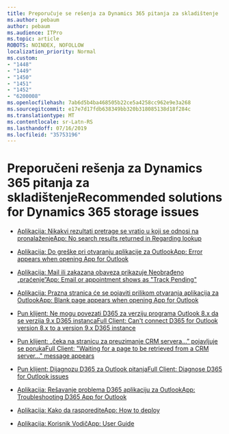 ```yaml
---
title: Preporučuje se rešenja za Dynamics 365 pitanja za skladištenje
ms.author: pebaum
author: pebaum
ms.audience: ITPro
ms.topic: article
ROBOTS: NOINDEX, NOFOLLOW
localization_priority: Normal
ms.custom:
- "1448"
- "1449"
- "1450"
- "1451"
- "1452"
- "6200008"
ms.openlocfilehash: 7ab6d5b4ba468505b22ce5a4258cc962e9e3a268
ms.sourcegitcommit: e17e7d17fdb638349bb320b318085138d18f284c
ms.translationtype: MT
ms.contentlocale: sr-Latn-RS
ms.lasthandoff: 07/16/2019
ms.locfileid: "35753196"
---
```

# <a name="recommended-solutions-for-dynamics-365-storage-issues"></a><span data-ttu-id="f7470-102">Preporučeni rešenja za Dynamics 365 pitanja za skladištenje</span><span class="sxs-lookup"><span data-stu-id="f7470-102">Recommended solutions for Dynamics 365 storage issues</span></span>

* [<span data-ttu-id="f7470-103">Aplikacija: Nikakvi rezultati pretrage se vratio u koji se odnosi na pronalaženje</span><span class="sxs-lookup"><span data-stu-id="f7470-103">App: No search results returned in Regarding lookup</span></span>](https://support.microsoft.com/help/4489111)

* [<span data-ttu-id="f7470-104">Aplikacija: Do greške pri otvaranju aplikacije za Outlook</span><span class="sxs-lookup"><span data-stu-id="f7470-104">App: Error appears when opening App for Outlook</span></span>](https://go.microsoft.com/fwlink/p/?linkid=2007021)

* [<span data-ttu-id="f7470-105">Aplikacija: Mail ili zakazana obaveza prikazuje Neobrađeno „praćenje”</span><span class="sxs-lookup"><span data-stu-id="f7470-105">App: Email or appointment shows as "Track Pending"</span></span>](https://go.microsoft.com/fwlink/p/?linkid=2007022)

* [<span data-ttu-id="f7470-106">Aplikacija: Prazna stranica će se pojaviti prilikom otvaranja aplikacija za Outlook</span><span class="sxs-lookup"><span data-stu-id="f7470-106">App: Blank page appears when opening App for Outlook</span></span>](https://go.microsoft.com/fwlink/p/?linkid=2007128)

* [<span data-ttu-id="f7470-107">Pun klijent: Ne mogu povezati D365 za verziju programa Outlook 8.x da se verzija 9.x D365 instanca</span><span class="sxs-lookup"><span data-stu-id="f7470-107">Full Client: Can't connect D365 for Outlook version 8.x to a version 9.x D365 instance</span></span>](https://go.microsoft.com/fwlink/p/?linkid=2007023)

* [<span data-ttu-id="f7470-108">Pun klijent: „čeka na stranicu za preuzimanje CRM servera...” pojavljuje se poruka</span><span class="sxs-lookup"><span data-stu-id="f7470-108">Full Client: "Waiting for a page to be retrieved from a CRM server..." message appears</span></span>](https://go.microsoft.com/fwlink/p/?linkid=2007129)

* [<span data-ttu-id="f7470-109">Pun klijent: Dijagnozu D365 za Outlook pitanja</span><span class="sxs-lookup"><span data-stu-id="f7470-109">Full Client: Diagnose D365 for Outlook issues</span></span>](https://go.microsoft.com/fwlink/p/?linkid=2007024)

* [<span data-ttu-id="f7470-110">Aplikacija: Rešavanje problema D365 aplikaciju za Outlook</span><span class="sxs-lookup"><span data-stu-id="f7470-110">App: Troubleshooting D365 App for Outlook</span></span>](https://go.microsoft.com/fwlink/p/?linkid=2007025)

* [<span data-ttu-id="f7470-111">Aplikacija: Kako da rasporedite</span><span class="sxs-lookup"><span data-stu-id="f7470-111">App: How to deploy</span></span>](https://go.microsoft.com/fwlink/p/?linkid=857071)

* [<span data-ttu-id="f7470-112">Aplikacija: Korisnik Vodič</span><span class="sxs-lookup"><span data-stu-id="f7470-112">App: User Guide</span></span>](https://go.microsoft.com/fwlink/p/?linkid=857091)
